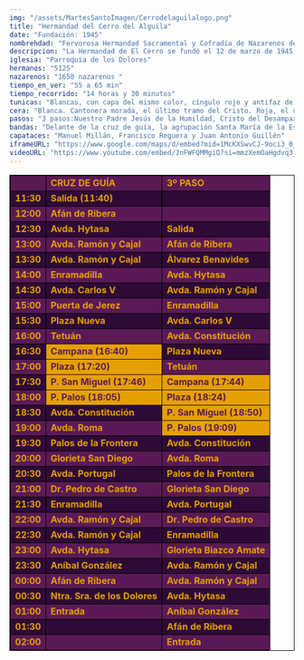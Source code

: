 ```yaml
---
img: "/assets/MartesSantoImagen/Cerrodelaguilalogo.png"
title: "Hermandad del Cerro del Alguila"
date: "Fundación: 1945"
nombrehdad: "Fervorosa Hermandad Sacramental y Cofradía de Nazarenos del Santísimo Cristo del Desamparo y Abandono, Nuestro Padre Jesús de la Humildad y Nuestra Señora de los Dolores"
descripcion: "La Hermandad de El Cerro se fundó el 12 de marzo de 1945. La fundación de los Dolores, una hermandad de gloria, nació diez años más tarde y ambas corporaciones se fusionaron en 1969. La hermandad realizó su primera e histórica estación de penitencia a la catedral fue el 21 de marzo 1989, dos años después de aprobar las primeras reglas de penitencia.."
iglesia: "Parroquia de los Dolores"
hermanos: "5125"
nazarenos: "1650 nazarenos "
tiempo_en_ver: "55 a 65 min"
tiempo_recorrido: "14 horas y 30 minutos"
tunicas: "Blancas, con capa del mismo color, cíngulo rojo y antifaz de terciopelo burdeos"
cera: "Blanca. Cantonera morada, el último tramo del Cristo. Roja, el último de la Virgen"
pasos: "3 pasos:Nuestro Padre Jesús de la Humildad, Cristo del Desamparo y Abandono y Virgen de los Dolores"
bandas: "Delante de la cruz de guía, la agrupación Santa María de la Esperanza. La banda de cornetas y tambores Jesús Nazareno de Huelva, tras el Nazareno. La Banda del Sol, tras el misterio. Nuestra Señora de las Nieves de Olivares, tras el palio."
capataces: "Manuel Millán, Francisco Reguera y Juan Antonio Guillén"
iframeURL: "https://www.google.com/maps/d/embed?mid=1McKXSwvCJ-9oci3_0_ZHVYYTIjfKtgw_&ehbc=2E312F"
videoURL: "https://www.youtube.com/embed/JnFWFQMMgiQ?si=mmzXemOaHgdvq3_g"
---
```


<table class="recorrido" style="width: 100%; border-collapse: collapse; text-align: left; border: 1px solid black;">
  <tbody>
    <tr style="background-color: #5a1a55; color: #e5a000; font-weight: bold;">
      <td style="border: 1px solid black; text-align: center;"></td>
      <td style="border: 1px solid black;">CRUZ DE GUÍA</td>
      <td style="border: 1px solid black;">3º PASO</td>
    </tr>
    <tr style="background-color: #2e0b37; color: #e5a000; font-weight: bold;">
      <td style="border: 1px solid black; text-align: center;">11:30</td>
      <td style="border: 1px solid black;">Salida (11:40)</td>
      <td style="border: 1px solid black;"></td>
    </tr>
    <tr style="background-color: #5a1a55; color: #e5a000; font-weight: bold;">
      <td style="border: 1px solid black; text-align: center;">12:00</td>
      <td style="border: 1px solid black;">Afán de Ribera</td>
      <td style="border: 1px solid black;"></td>
    </tr>
    <tr style="background-color: #2e0b37; color: #e5a000; font-weight: bold;">
      <td style="border: 1px solid black; text-align: center;">12:30</td>
      <td style="border: 1px solid black;">Avda. Hytasa</td>
      <td style="border: 1px solid black;">Salida</td>
    </tr>
    <tr style="background-color: #5a1a55; color: #e5a000; font-weight: bold;">
      <td style="border: 1px solid black; text-align: center;">13:00</td>
      <td style="border: 1px solid black;">Avda. Ramón y Cajal</td>
      <td style="border: 1px solid black;">Afán de Ribera</td>
    </tr>
    <tr style="background-color: #2e0b37; color: #e5a000; font-weight: bold;">
      <td style="border: 1px solid black; text-align: center;">13:30</td>
      <td style="border: 1px solid black;">Avda. Ramón y Cajal</td>
      <td style="border: 1px solid black;">Álvarez Benavides</td>
    </tr>
    <tr style="background-color: #5a1a55; color: #e5a000; font-weight: bold;">
      <td style="border: 1px solid black; text-align: center;">14:00</td>
      <td style="border: 1px solid black;">Enramadilla</td>
      <td style="border: 1px solid black;">Avda. Hytasa</td>
    </tr>
    <tr style="background-color: #2e0b37; color: #e5a000; font-weight: bold;">
      <td style="border: 1px solid black; text-align: center;">14:30</td>
      <td style="border: 1px solid black;">Avda. Carlos V</td>
      <td style="border: 1px solid black;">Avda. Ramón y Cajal</td>
    </tr>
    <tr style="background-color: #5a1a55; color: #e5a000; font-weight: bold;">
      <td style="border: 1px solid black; text-align: center;">15:00</td>
      <td style="border: 1px solid black;">Puerta de Jerez</td>
      <td style="border: 1px solid black;">Enramadilla</td>
    </tr>
    <tr style="background-color: #2e0b37; color: #e5a000; font-weight: bold;">
      <td style="border: 1px solid black; text-align: center;">15:30</td>
      <td style="border: 1px solid black;">Plaza Nueva</td>
      <td style="border: 1px solid black;">Avda. Carlos V</td>
    </tr>
    <tr style="background-color: #5a1a55; color: #e5a000; font-weight: bold;">
      <td style="border: 1px solid black; text-align: center;">16:00</td>
      <td style="border: 1px solid black;">Tetuán</td>
      <td style="border: 1px solid black;">Avda. Constitución</td>
    </tr>
    <tr style="background-color: #2e0b37; color: #e5a000; font-weight: bold;">
      <td style="border: 1px solid black; text-align: center;">16:30</td>
      <td style="background-color: #e5a000; color: #5a1a55; font-weight: bold; border: 1px solid black;">Campana (16:40)</td>
      <td style="border: 1px solid black;">Plaza Nueva</td>
    </tr>
    <tr style="background-color: #5a1a55; color: #e5a000; font-weight: bold;">
      <td style="border: 1px solid black; text-align: center;">17:00</td>
      <td style="background-color: #e5a000; color: #5a1a55; font-weight: bold; border: 1px solid black;">Plaza (17:20)</td>
      <td style="border: 1px solid black;">Tetuán</td>
    </tr>
    <tr style="background-color: #2e0b37; color: #e5a000; font-weight: bold;">
      <td style="border: 1px solid black; text-align: center;">17:30</td>
      <td style="background-color: #e5a000; color: #5a1a55; font-weight: bold; border: 1px solid black;">P. San Miguel (17:46)</td>
      <td style="background-color: #e5a000; color: #5a1a55; font-weight: bold; border: 1px solid black;">Campana (17:44)</td>
    </tr>
    <tr style="background-color: #5a1a55; color: #e5a000; font-weight: bold;">
      <td style="border: 1px solid black; text-align: center;">18:00</td>
      <td style="background-color: #e5a000; color: #5a1a55; font-weight: bold; border: 1px solid black;">P. Palos (18:05)</td>
      <td style="background-color: #e5a000; color: #5a1a55; font-weight: bold; border: 1px solid black;">Plaza (18:24)</td>
    </tr>
    <tr style="background-color: #2e0b37; color: #e5a000; font-weight: bold;">
      <td style="border: 1px solid black; text-align: center;">18:30</td>
      <td style="border: 1px solid black;">Avda. Constitución</td>
      <td style="background-color: #e5a000; color: #5a1a55; font-weight: bold; border: 1px solid black;">P. San Miguel (18:50)</td>
    </tr>
    <tr style="background-color: #5a1a55; color: #e5a000; font-weight: bold;">
      <td style="border: 1px solid black; text-align: center;">19:00</td>
      <td style="border: 1px solid black;">Avda. Roma</td>
      <td style="background-color: #e5a000; color: #5a1a55; font-weight: bold; border: 1px solid black;">P. Palos (19:09)</td>
    </tr>
    <tr style="background-color: #2e0b37; color: #e5a000; font-weight: bold;">
      <td style="border: 1px solid black; text-align: center;">19:30</td>
      <td style="border: 1px solid black;">Palos de la Frontera</td>
      <td style="border: 1px solid black;">Avda. Constitución</td>
    </tr>
    <tr style="background-color: #5a1a55; color: #e5a000; font-weight: bold;">
      <td style="border: 1px solid black; text-align: center;">20:00</td>
      <td style="border: 1px solid black;">Glorieta San Diego</td>
      <td style="border: 1px solid black;">Avda. Roma</td>
    </tr>
    <tr style="background-color: #2e0b37; color: #e5a000; font-weight: bold;">
      <td style="border: 1px solid black; text-align: center;">20:30</td>
      <td style="border: 1px solid black;">Avda. Portugal</td>
      <td style="border: 1px solid black;">Palos de la Frontera</td>
    </tr>
    <tr style="background-color: #5a1a55; color: #e5a000; font-weight: bold;">
      <td style="border: 1px solid black; text-align: center;">21:00</td>
      <td style="border: 1px solid black;">Dr. Pedro de Castro</td>
      <td style="border: 1px solid black;">Glorieta San Diego</td>
    </tr>
    <tr style="background-color: #2e0b37; color: #e5a000; font-weight: bold;">
      <td style="border: 1px solid black; text-align: center;">21:30</td>
      <td style="border: 1px solid black;">Enramadilla</td>
      <td style="border: 1px solid black;">Avda. Portugal</td>
    </tr>
    <tr style="background-color: #5a1a55; color: #e5a000; font-weight: bold;">
      <td style="border: 1px solid black; text-align: center;">22:00</td>
      <td style="border: 1px solid black;">Avda. Ramón y Cajal</td>
      <td style="border: 1px solid black;">Dr. Pedro de Castro</td>
    </tr>
    <tr style="background-color: #2e0b37; color: #e5a000; font-weight: bold;">
      <td style="border: 1px solid black; text-align: center;">22:30</td>
      <td style="border: 1px solid black;">Avda. Ramón y Cajal</td>
      <td style="border: 1px solid black;">Enramadilla</td>
    </tr>
    <tr style="background-color: #5a1a55; color: #e5a000; font-weight: bold;">
      <td style="border: 1px solid black; text-align: center;">23:00</td>
      <td style="border: 1px solid black;">Avda. Hytasa</td>
      <td style="border: 1px solid black;">Glorieta Biazco Amate</td>
    </tr>
    <tr style="background-color: #2e0b37; color: #e5a000; font-weight: bold;">
      <td style="border: 1px solid black; text-align: center;">23:30</td>
      <td style="border: 1px solid black;">Aníbal González</td>
      <td style="border: 1px solid black;">Avda. Ramón y Cajal</td>
    </tr>
    <tr style="background-color: #5a1a55; color: #e5a000; font-weight: bold;">
      <td style="border: 1px solid black; text-align: center;">00:00</td>
      <td style="border: 1px solid black;">Afán de Ribera</td>
      <td style="border: 1px solid black;">Avda. Ramón y Cajal</td>
    </tr>
    <tr style="background-color: #2e0b37; color: #e5a000; font-weight: bold;">
      <td style="border: 1px solid black; text-align: center;">00:30</td>
      <td style="border: 1px solid black;">Ntra. Sra. de los Dolores</td>
      <td style="border: 1px solid black;">Avda. Hytasa</td>
    </tr>
    <tr style="background-color: #5a1a55; color: #e5a000; font-weight: bold;">
      <td style="border: 1px solid black; text-align: center;">01:00</td>
      <td style="border: 1px solid black;">Entrada</td>
      <td style="border: 1px solid black;">Aníbal González</td>
    </tr>
    <tr style="background-color: #2e0b37; color: #e5a000; font-weight: bold;">
      <td style="border: 1px solid black; text-align: center;">01:30</td>
      <td style="border: 1px solid black;"></td>
      <td style="border: 1px solid black;">Afán de Ribera</td>
    </tr>
    <tr style="background-color: #5a1a55; color: #e5a000; font-weight: bold;">
      <td style="border: 1px solid black; text-align: center;">02:00</td>
      <td style="border: 1px solid black;"></td>
      <td style="border: 1px solid black;">Entrada</td>
    </tr>
  </tbody>
</table>